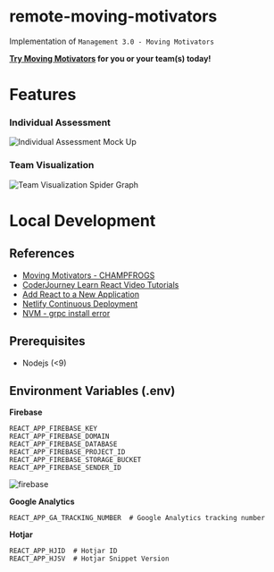 # remote-moving-motivators

Implementation of `Management 3.0 - Moving Motivators`

**[Try Moving Motivators]() for you or your team(s) today!**

# Features

### Individual Assessment

![Individual Assessment Mock Up](https://i.ibb.co/k6nQ7Wr/Screen-Shot-2019-04-27-at-1-26-26-PM.png)

### Team Visualization

![Team Visualization Spider Graph](https://i.ibb.co/gdvLQYm/spider-chart-basic-example.png)

# Local Development

## References
- [Moving Motivators - CHAMPFROGS](https://management30.com/practice/moving-motivators/)
- [CoderJourney Learn React Video Tutorials](https://www.youtube.com/playlist?list=PLbG4OyfwIxjFKJE_ZVZxsSt1ESc9S7kFb)
- [Add React to a New Application](https://reactjs.org/docs/add-react-to-a-new-app.html)
- [Netlify Continuous Deployment](https://www.netlify.com/docs/continuous-deployment/)
- [NVM - grpc install error](https://github.com/grpc/grpc-node/issues/294)

## Prerequisites
- Nodejs (<9)

## Environment Variables (.env)

**Firebase**
```
REACT_APP_FIREBASE_KEY
REACT_APP_FIREBASE_DOMAIN
REACT_APP_FIREBASE_DATABASE
REACT_APP_FIREBASE_PROJECT_ID
REACT_APP_FIREBASE_STORAGE_BUCKET
REACT_APP_FIREBASE_SENDER_ID
```

![firebase](https://image.ibb.co/maGOnS/image.png)


**Google Analytics**
```
REACT_APP_GA_TRACKING_NUMBER  # Google Analytics tracking number
```


**Hotjar**
```
REACT_APP_HJID  # Hotjar ID
REACT_APP_HJSV  # Hotjar Snippet Version
```
